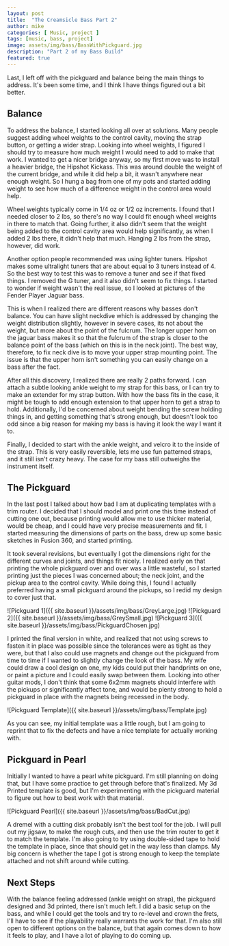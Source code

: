 ```yaml
---
layout: post
title:  "The Creamsicle Bass Part 2"
author: mike
categories: [ Music, project ]
tags: [music, bass, project]
image: assets/img/bass/BassWithPickguard.jpg
description: "Part 2 of my Bass Build"
featured: true
---
```


Last, I left off with the pickguard and balance being the main things to address. It's been some time, and I think I have things figured out a bit better.

## Balance

To address the balance, I started looking all over at solutions. Many people suggest adding wheel weights to the control cavity, moving the strap button, or getting a wider strap. Looking into wheel weights, I figured I should try to measure how much weight I would need to add to make that work. I wanted to get a nicer bridge anyway, so my first move was to install a heavier bridge, the Hipshot Kickass. This was around double the weight of the current bridge, and while it did help a bit, it wasn't anywhere near enough weight. So I hung a bag from one of my pots and started adding weight to see how much of a difference weight in the control area would help.

Wheel weights typically come in 1/4 oz or 1/2 oz increments. I found that I needed closer to 2 lbs, so there's no way I could fit enough wheel weights in there to match that. Going further, it also didn't seem that the weight being added to the control cavity area would help significantly, as when I added 2 lbs there, it didn't help that much. Hanging 2 lbs from the strap, however, did work.

Another option people recommended was using lighter tuners. Hipshot makes some ultralight tuners that are about equal to 3 tuners instead of 4. So the best way to test this was to remove a tuner and see if that fixed things. I removed the G tuner, and it also didn't seem to fix things. I started to wonder if weight wasn't the real issue, so I looked at pictures of the Fender Player Jaguar bass.

This is when I realized there are different reasons why basses don't balance. You can have slight neckdive which is addressed by changing the weight distribution slightly, however in severe cases, its not about the weight, but more about the point of the fulcrum. The longer upper horn on the jaguar bass makes it so that the fulcrum of the strap is closer to the balance point of the bass (which on this is in the neck joint). The best way, therefore, to fix neck dive is to move your upper strap mounting point. The issue is that the upper horn isn't something you can easily change on a bass after the fact.

After all this discovery, I realized there are really 2 paths forward. I can attach a subtle looking ankle weight to my strap for this bass, or I can try to make an extender for my strap button. With how the bass fits in the case, it might be tough to add enough extension to that upper horn to get a strap to hold. Additionally, I'd be concerned about weight bending the screw holding things in, and getting something that's strong enough, but doesn't look too odd since a big reason for making my bass is having it look the way I want it to.

Finally, I decided to start with the ankle weight, and velcro it to the inside of the strap. This is very easily reversible, lets me use fun patterned straps, and it still isn't crazy heavy. The case for my bass still outweighs the instrument itself.

## The Pickguard

In the last post I talked about how bad I am at duplicating templates with a trim router. I decided that I should model and print one this time instead of cutting one out, because printing would allow me to use thicker material, would be cheap, and I could have very precise measurements and fit. I started measuring the dimensions of parts on the bass, drew up some basic sketches in Fusion 360, and started printing.

It took several revisions, but eventually I got the dimensions right for the different curves and joints, and things fit nicely. I realized early on that printing the whole pickguard over and over was a little wasteful, so I started printing just the pieces I was concerned about; the neck joint, and the pickup area to the control cavity. While doing this, I found I actually preferred having a small pickguard around the pickups, so I redid my design to cover just that.

![Pickguard 1]({{ site.baseurl }}/assets/img/bass/GreyLarge.jpg)
![Pickguard 2]({{ site.baseurl }}/assets/img/bass/GreySmall.jpg)
![Pickguard 3]({{ site.baseurl }}/assets/img/bass/PickguardChosen.jpg)

I printed the final version in white, and realized that not using screws to fasten it in place was possible since the tolerances were as tight as they were, but that I also could use magnets and change out the pickguard from time to time if I wanted to slightly change the look of the bass. My wife could draw a cool design on one, my kids could put their handprints on one, or paint a picture and I could easily swap between them. Looking into other guitar mods, I don't think that some 6x2mm magnets should interfere with the pickups or significantly affect tone, and would be plenty strong to hold a pickguard in place with the magnets being recessed in the body.

![Pickguard Template]({{ site.baseurl }}/assets/img/bass/Template.jpg)

As you can see, my initial template was a little rough, but I am going to reprint that to fix the defects and have a nice template for actually working with.

## Pickguard in Pearl

Initially I wanted to have a pearl white pickguard. I'm still planning on doing that, but I have some practice to get through before that's finalized. My 3d Printed template is good, but I'm experimenting with the pickguard material to figure out how to best work with that material.

![Pickguard Pearl]({{ site.baseurl }}/assets/img/bass/BadCut.jpg)

A dremel with a cutting disk probably isn't the best tool for the job. I will pull out my jigsaw, to make the rough cuts, and then use the trim router to get it to match the template. I'm also going to try using double-sided tape to hold the template in place, since that should get in the way less than clamps. My big concern is whether the tape I got is strong enough to keep the template attached and not shift around while cutting.

## Next Steps

With the balance feeling addressed (ankle weight on strap), the pickguard designed and 3d printed, there isn't much left. I did a basic setup on the bass, and while I could get the tools and try to re-level and crown the frets, I'll have to see if the playability really warrants the work for that. I'm also still open to different options on the balance, but that again comes down to how it feels to play, and I have a lot of playing to do coming up.